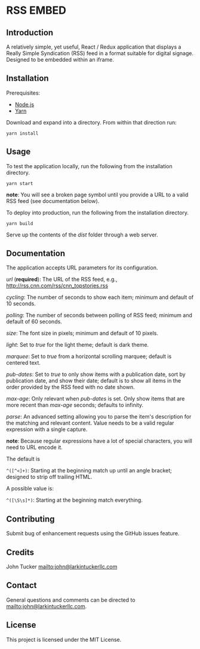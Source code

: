 # RSS EMBED

## Introduction

A relatively simple, yet useful, React / Redux application that displays
a Really Simple Syndication (RSS) feed in a format suitable for
digital signage. Designed to be embedded within an iframe.

## Installation

Prerequisites:

* [Node.js](https://nodejs.org/en/)
* [Yarn](https://yarnpkg.com/en/)

Download and expand into a directory. From within that direction run:

`yarn install`

## Usage

To test the application locally, run the following from the installation
directory.

`yarn start`

**note**: You will see a broken page symbol until you provide a URL to
a valid RSS feed (see documentation below).

To deploy into production, run the following from the installation directory.

`yarn build`

Serve up the contents of the  *dist* folder through a web server.

## Documentation

The application accepts URL parameters for its configuration.

*url* (**required**): The URL of the RSS feed, e.g.,
http://rss.cnn.com/rss/cnn_topstories.rss

*cycling*: The number of seconds to show each item; minimum and default
of 10 seconds.

*polling*: The number of seconds between polling of RSS feed; minimum and
default of 60 seconds.

*size*: The font size in pixels; minimum and default of 10 pixels.

*light*: Set to *true* for the light theme; default is dark theme.

*marquee*: Set to *true* from a horizontal scrolling marquee; default
is centered text.

*pub-dates*: Set to *true* to only show items with a publication date,
sort by publication date, and show their date; default is to show all
items in the order provided by the RSS feed with no date shown.

*max-age*: Only relevant when *pub-dates* is set. Only show items that
are more recent than *max-age* seconds; defaults to infinity.

*parse*: An advanced setting allowing you to parse the item's description
for the matching and relevant content. Value needs to be a valid regular
expression with a single capture.

**note**: Because regular expressions have a lot of special characters, you
will need to URL encode it.

The default is

`^([^<]+)`: Starting at the beginning match up until an angle bracket;
designed to strip off trailing HTML.

A possible value is:

`^([\S\s]*)`: Starting at the beginning match everything.

## Contributing

Submit bug of enhancement requests using the GitHub issues feature.

## Credits

John Tucker <mailto:john@larkintuckerllc.com>

## Contact

General questions and comments can be directed to <mailto:john@larkintuckerllc.com>.

## License

This project is licensed under the MIT License.

